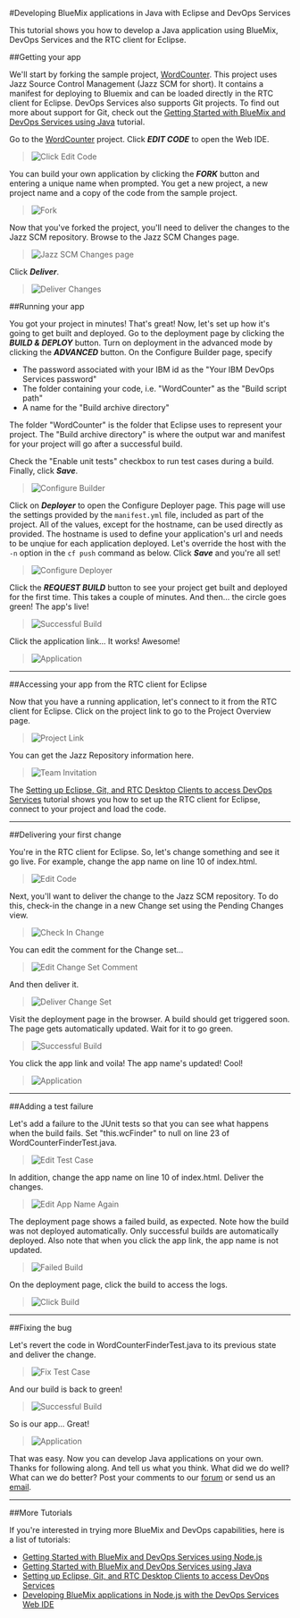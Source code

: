 #Developing BlueMix applications in Java with Eclipse and DevOps Services

This tutorial shows you how to develop a Java application using BlueMix, DevOps Services and the RTC client for Eclipse.

##Getting your app

We'll start by forking the sample project, [WordCounter](https://hub.jazz.net/project/pskhadke/WordCounter/overview).
This project uses Jazz Source Control Management (Jazz SCM for short). It contains a manifest for deploying to Bluemix
and can be loaded directly in the RTC client for Eclipse. DevOps Services also supports Git projects. To find out more
about support for Git, check out the
[Getting Started with BlueMix and DevOps Services using Java](/tutorials/jazzeditorjava) tutorial.

Go to the [WordCounter](https://hub.jazz.net/project/pskhadke/WordCounter/overview) project. Click ***EDIT CODE*** to
open the Web IDE.

>	![Click Edit Code](/tutorials/jazzrtc/images/click_edit_code.jpg "Click Edit Code")

You can build your own application by clicking the ***FORK*** button and entering a unique name when prompted. You get
a new project, a new project name and a copy of the code from the sample project.

>	![Fork](/tutorials/jazzrtc/images/fork.jpg "Fork")

Now that you've forked the project, you'll need to deliver the changes to the Jazz SCM repository. Browse to the Jazz
SCM Changes page.

>	![Jazz SCM Changes page](/tutorials/jazzrtc/images/jazzscm.jpg "Jazz SCM Changes page")

Click ***Deliver***.

>	![Deliver Changes](/tutorials/jazzrtc/images/share.jpg "Deliver Changes")

##Running your app

You got your project in minutes! That's great! Now, let's set up how it's going to get built and deployed. Go to the
deployment page by clicking the ***BUILD & DEPLOY*** button. Turn on deployment in the advanced mode by clicking the
***ADVANCED*** button. On the Configure Builder page, specify
	
* The password associated with your IBM id as the "Your IBM DevOps Services password"
* The folder containing your code, i.e. "WordCounter" as the "Build script path"
* A name for the "Build archive directory"	

The folder "WordCounter" is the folder that Eclipse uses to represent your project. The "Build archive directory" is
where the output war and manifest for your project will go after a successful build.

Check the "Enable unit tests" checkbox to run test cases during a build. Finally, click ***Save***.

>	![Configure Builder](/tutorials/jazzrtc/images/configure_builder.jpg "Configure Builder")

Click on ***Deployer*** to open the Configure Deployer page. This page will use the settings provided by the `manifest.yml`
file, included as part of the project. All of the values, except for the hostname, can be used directly as provided. The
hostname is used to define your application's url and needs to be unqiue for each application deployed. Let's override the
host with the `-n` option in the `cf push` command as below. Click ***Save*** and you're all set!

>	![Configure Deployer](/tutorials/jazzrtc/images/configure_deployer.jpg "Configure Deployer")

Click the ***REQUEST BUILD*** button to see your project get built and deployed for the first time. This takes a couple of
minutes. And then... the circle goes green! The app's live!

>	![Successful Build](/tutorials/jazzrtc/images/build1_success.jpg "Successful Build")

Click the application link... It works! Awesome!

>	![Application](/tutorials/jazzrtc/images/app.jpg "Application")

---
##Accessing your app from the RTC client for Eclipse

Now that you have a running application, let's connect to it from the RTC client for Eclipse. Click on the project link to
go to the Project Overview page. 

>	![Project Link](/tutorials/jazzrtc/images/project_link.jpg "Project Link")

You can get the Jazz Repository information here. 

>	![Team Invitation](/tutorials/jazzrtc/images/team_invite.jpg "Team Invitation")

The [Setting up Eclipse, Git, and RTC Desktop Clients to access DevOps Services](/tutorials/clients#working_with_a_jazz_scm_project) tutorial shows you how to
set up the RTC client for Eclipse, connect to your project and load the code.						

---
##Delivering your first change

You're in the RTC client for Eclipse. So, let's change something and see it go live. For example, change the app name on
line 10 of index.html.

>	![Edit Code](/tutorials/jazzrtc/images/edit_code.jpg "Edit Code")

Next, you'll want to deliver the change to the Jazz SCM repository. To do this, check-in the change in a new Change set
using the Pending Changes view.

>	![Check In Change](/tutorials/jazzrtc/images/checkin.jpg "Check In Change")

You can edit the comment for the Change set...

>	![Edit Change Set Comment](/tutorials/jazzrtc/images/edit_comment.jpg "Edit Change Set Comment")

And then deliver it. 

>	![Deliver Change Set](/tutorials/jazzrtc/images/deliver.jpg "Deliver Change Set")

Visit the deployment page in the browser. A build should get triggered soon. The page gets automatically updated. Wait for
it to go green.

>	![Successful Build](/tutorials/jazzrtc/images/build2_success.jpg "Successful Build")

You click the app link and voila! The app name's updated! Cool!

>	![Application](/tutorials/jazzrtc/images/app2.jpg "Application") 

---
##Adding a test failure

Let's add a failure to the JUnit tests so that you can see what happens when the build fails. Set "this.wcFinder" to null
on line 23 of WordCounterFinderTest.java.

>	![Edit Test Case](/tutorials/jazzrtc/images/edit_testcase.jpg "Edit Test Case")

In addition, change the app name on line 10 of index.html. Deliver the changes.

>	![Edit App Name Again](/tutorials/jazzrtc/images/edit_code_2.jpg "Edit App Name Again")

The deployment page shows a failed build, as expected. Note how the build was not deployed automatically. Only successful
builds are automatically deployed. Also note that when you click the app link, the app name is not updated. 

>	![Failed Build](/tutorials/jazzrtc/images/build3_failure.jpg "Failed Build")

On the deployment page, click the build to access the logs.

>	![Click Build](/tutorials/jazzrtc/images/build_log.jpg "Click Build")

---
##Fixing the bug

Let's revert the code in WordCounterFinderTest.java to its previous state and deliver the change.

>	![Fix Test Case](/tutorials/jazzrtc/images/fix_testcase.jpg "Fix Test Case")

And our build is back to green! 

>	![Successful Build](/tutorials/jazzrtc/images/build4_success.jpg "Successful Build")

So is our app... Great!

>	![Application](/tutorials/jazzrtc/images/app3.jpg "Application")
						
That was easy. Now you can develop Java applications on your own. Thanks for following along. And tell us what you think.
What did we do well? What can we do better? Post your comments to our [forum](https://www.ibmdw.net/answers?community=jazzhub)
or send us an [email](mailto:hub%40jazz.net).

---

##More Tutorials

If you're interested in trying more BlueMix and DevOps capabilities, here is a list of tutorials:

* [Getting Started with BlueMix and DevOps Services using Node.js](/tutorials/jazzeditor)
* [Getting Started with BlueMix and DevOps Services using Java](/tutorials/jazzeditorjava)
* [Setting up Eclipse, Git, and RTC Desktop Clients to access DevOps Services](/tutorials/clients)
* [Developing BlueMix applications in Node.js with the DevOps Services Web IDE](/tutorials/jazzweb)
			
